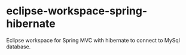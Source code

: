 # eclipse-workspace-spring-hibernate
Eclipse workspace for Spring MVC with hibernate to connect to MySql database.
